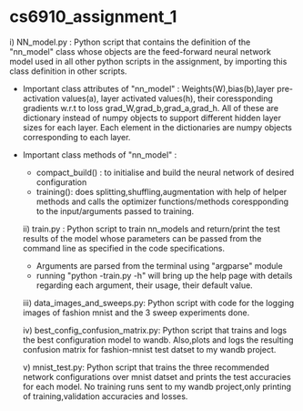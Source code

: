 # cs6910_assignment_1

i) NN_model.py : Python script that contains the definition of the "nn_model" class whose objects are the feed-forward neural network model used in all
other python scripts in the assignment, by importing this class definition in other scripts.

- Important class attributes of "nn_model" :  Weights(W),bias(b),layer pre-activation values(a), layer activated values(h), their coressponding gradients w.r.t to loss grad_W,grad_b,grad_a,grad_h. All of these are dictionary instead of numpy objects to support different hidden layer sizes for each layer. Each element in the dictionaries are numpy objects corresponding to each layer.

- Important class methods of "nn_model" :
  - compact_build() : to initialise and build the neural network of desired configuration
  - training(): does splitting,shuffling,augmentation with help of helper methods and calls the optimizer functions/methods corespponding to the input/arguments passed     to training.
  
  ii) train.py : Python script to train nn_models and return/print the test results of the model whose parameters can be passed from the command line as specified in the code specifications. 
  - Arguments are parsed from the terminal using "argparse" module
  - running "python -train.py -h" will bring up the help page with details regarding each argument, their usage, their default value.
  
  iii) data_images_and_sweeps.py: Python script with code for the logging images of fashion mnist and the 3 sweep experiments done.
  
  iv) best_config_confusion_matrix.py: Python script that trains and logs the best configuration model to wandb. Also,plots and logs the resulting confusion matrix for fashion-mnist test datset to my wandb project.
  
  v) mnist_test.py: Python script that trains the three recommended network configurations over mnist datset and prints the test accuracies for each model. No training runs sent to my wandb project,only printing of training,validation accuracies and losses.
  
  
